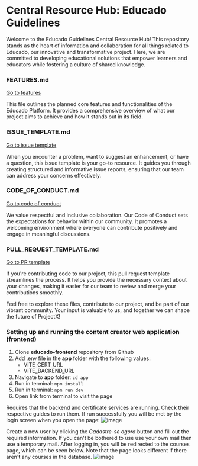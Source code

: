 # Central Resource Hub: Educado Guidelines

Welcome to the Educado Guidelines Central Resource Hub! This repository stands as the heart of information and collaboration for all things related to Educado, our innovative and transformative project. Here, we are committed to developing educational solutions that empower learners and educators while fostering a culture of shared knowledge.

### FEATURES.md

[Go to features](./FEATURES.md)

This file outlines the planned core features and functionalities of the Educado Platform. It provides a comprehensive overview of what our project aims to achieve and how it stands out in its field.

### ISSUE_TEMPLATE.md

[Go to issue template](./ISSUE_TEMPLATE.md)

When you encounter a problem, want to suggest an enhancement, or have a question, this issue template is your go-to resource. It guides you through creating structured and informative issue reports, ensuring that our team can address your concerns effectively.

### CODE_OF_CONDUCT.md

[Go to code of conduct](./CODE_OF_CONDUCT.md)

We value respectful and inclusive collaboration. Our Code of Conduct sets the expectations for behavior within our community. It promotes a welcoming environment where everyone can contribute positively and engage in meaningful discussions.

### PULL_REQUEST_TEMPLATE.md

[Go to PR template](./PULL_REQUEST_TEMPLATE.md)

If you're contributing code to our project, this pull request template streamlines the process. It helps you provide the necessary context about your changes, making it easier for our team to review and merge your contributions smoothly.

Feel free to explore these files, contribute to our project, and be part of our vibrant community. Your input is valuable to us, and together we can shape the future of ProjectX!

### Setting up and running the content creator web application (frontend)
1. Clone **educado-frontend** repository from Github
2. Add .env file in the **app** folder with the following values:
   - VITE_CERT_URL
   - VITE_BACKEND_URL
3. Navigate to **app** folder: `cd app`
4. Run in terminal: `npm install`
5. Run in terminal: `npm run dev`
6. Open link from terminal to visit the page

Requires that the backend and certificate services are running. Check their respective guides to run them.
If run successfully you will be met by the login screen when you open the page:
![image](https://github.com/Educado-App/resources/assets/65400638/66636a5c-1eea-43d0-9b22-20669741c2a6)

Create a new user by clicking the *Cadastre-se agora* button and fill out the required information. If you can't be bothered to use use your own mail then use a temporary mail. After logging in, you will be redirected to the courses page, which can be seen below. Note that the page looks different if there aren't any courses in the database.
![image](https://github.com/Educado-App/resources/assets/65400638/ef965ec7-74ac-4595-be77-e1ad6d582ace)

